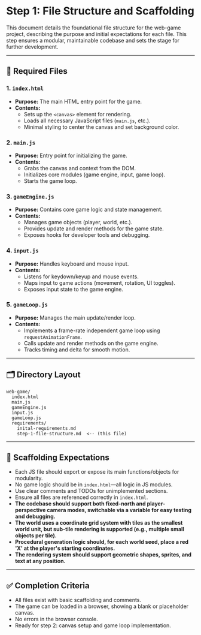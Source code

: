 # Step 1: File Structure and Scaffolding

This document details the foundational file structure for the web-game project, describing the purpose and initial expectations for each file. This step ensures a modular, maintainable codebase and sets the stage for further development.

---

## 📁 Required Files

### 1. `index.html`
- **Purpose:** The main HTML entry point for the game.
- **Contents:**
  - Sets up the `<canvas>` element for rendering.
  - Loads all necessary JavaScript files (`main.js`, etc.).
  - Minimal styling to center the canvas and set background color.

### 2. `main.js`
- **Purpose:** Entry point for initializing the game.
- **Contents:**
  - Grabs the canvas and context from the DOM.
  - Initializes core modules (game engine, input, game loop).
  - Starts the game loop.

### 3. `gameEngine.js`
- **Purpose:** Contains core game logic and state management.
- **Contents:**
  - Manages game objects (player, world, etc.).
  - Provides update and render methods for the game state.
  - Exposes hooks for developer tools and debugging.

### 4. `input.js`
- **Purpose:** Handles keyboard and mouse input.
- **Contents:**
  - Listens for keydown/keyup and mouse events.
  - Maps input to game actions (movement, rotation, UI toggles).
  - Exposes input state to the game engine.

### 5. `gameLoop.js`
- **Purpose:** Manages the main update/render loop.
- **Contents:**
  - Implements a frame-rate independent game loop using `requestAnimationFrame`.
  - Calls update and render methods on the game engine.
  - Tracks timing and delta for smooth motion.

---

## 🗂️ Directory Layout

```
web-game/
  index.html
  main.js
  gameEngine.js
  input.js
  gameLoop.js
  requirements/
    inital-requirements.md
    step-1-file-structure.md  <-- (this file)
```

---

## 📝 Scaffolding Expectations
- Each JS file should export or expose its main functions/objects for modularity.
- No game logic should be in `index.html`—all logic in JS modules.
- Use clear comments and TODOs for unimplemented sections.
- Ensure all files are referenced correctly in `index.html`.
- **The codebase should support both fixed-north and player-perspective camera modes, switchable via a variable for easy testing and debugging.**
- **The world uses a coordinate grid system with tiles as the smallest world unit, but sub-tile rendering is supported (e.g., multiple small objects per tile).**
- **Procedural generation logic should, for each world seed, place a red 'X' at the player's starting coordinates.**
- **The rendering system should support geometric shapes, sprites, and text at any position.**

---

## ✅ Completion Criteria
- All files exist with basic scaffolding and comments.
- The game can be loaded in a browser, showing a blank or placeholder canvas.
- No errors in the browser console.
- Ready for step 2: canvas setup and game loop implementation. 